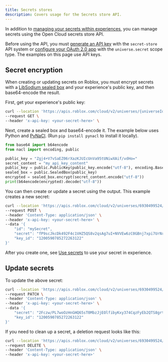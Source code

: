 ```yaml
---
title: Secrets stores
description: Covers usage for the Secrets store API.
---
```


In addition to [managing your secrets within experiences](../../cloud-services/secrets.md), you can manage secrets using the Open Cloud secrets store API.

Before using the API, you must [generate an API key](../auth/api-keys.md) with the `secret-store` API system or [configure your OAuth 2.0 app](../auth/oauth2-overview.md) with the `universe.secret` scope type. The examples on this page use API keys.

## Secret encryption

When creating or updating secrets on Roblox, you must encrypt secrets with a [LibSodium sealed box](https://libsodium.gitbook.io/doc/public-key_cryptography/sealed_boxes) and your experience's public key, and then base64-encode the result.

First, get your experience's public key:

```bash
curl --location 'https://apis.roblox.com/cloud/v2/universes/{universeId}/secrets/public-key' \
--request GET \
--header 'x-api-key: <your-secret-here>' \
```

Next, create a sealed box and base64-encode it. The example below uses Python and [PyNaCl](https://pynacl.readthedocs.io/en/latest/public/#nacl-public-sealedbox). (Run `pip install pynacl` to install it locally).

```python
from base64 import b64encode
from nacl import encoding, public

public_key = "Zgj4+V7vSaEZ06rXazKJUIcUnVa95tUNiwXAif/vdHo="
secret_content = "my_api_key_content"
public_key = public.PublicKey(public_key.encode("utf-8"), encoding.Base64Encoder())
sealed_box = public.SealedBox(public_key)
encrypted = sealed_box.encrypt(secret_content.encode("utf-8"))
print(b64encode(encrypted).decode("utf-8"))
```

You can then create or update a secret using the output. This example creates a new secret:

```bash
curl --location 'https://apis.roblox.com/cloud/v2/universes/6930499524/secrets' \
--request POST \
--header 'Content-Type: application/json' \
--header 'x-api-key: <your-secret-here>' \
--data '{
    "id": "mySecret",
    "secret": "fP9scJkcDk492F4c1VHZ5QS8v2qsAg7uI+NVVEw6zC0GBnj7xpi7UrNr++lCfr4wyq3ia9Uuu+Ao8HtIXz2gRxBX",
    "key_id": "1200590785272263122"
}'
```

After you create one, see [Use secrets](../../cloud-services/secrets.md#use-secrets) to use your secret in experience.

## Update secrets

To update the above secret:

```bash
curl --location 'https://apis.roblox.com/cloud/v2/universes/6930499524/secrets/mySecret' \
--request PATCH \
--header 'Content-Type: application/json' \
--header 'x-api-key: <your-secret-here>' \
--data '{
    "secret": "2Fczw/PL7woOzHnGHQ65sT0MbzJjEOlfibyKxy374CqzFyEb2QTS8grtNBgG/0sfIvSHEo9JWN+pUr0NTPs0V6lj",
    "key_id": "1200590785272263122"
}'
```

If you need to clean up a secret, a deletion request looks like this:

```bash
curl --location 'https://apis.roblox.com/cloud/v2/universes/6930499524/secrets/mySecret' \
--request DELETE \
--header 'Content-Type: application/json' \
--header 'x-api-key: <your-secret-here>'
```

